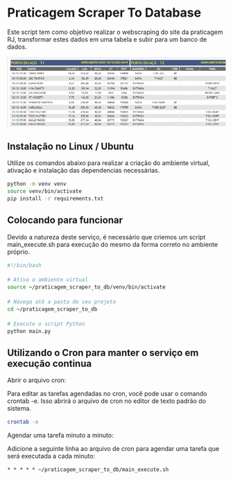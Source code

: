 # Praticagem Scraper To Database

Este script tem como objetivo realizar o webscraping do site da praticagem RJ, transformar estes dados em uma tabela e subir para um banco de dados.

 ![Imagem da Tabela](./praticagem.png)


## Instalação no Linux / Ubuntu

Utilize os comandos abaixo para realizar a criação do ambiente virtual, ativação e instalação das dependencias necessárias.

```bash
python -m venv venv 
source venv/bin/activate
pip install -r requirements.txt
```

## Colocando para funcionar

Devido a natureza deste serviço, é necessário que criemos um script main_execute.sh para execução do mesmo da forma correto no ambiente próprio.

```bash
#!/bin/bash

# Ativa o ambiente virtual
source ~/praticagem_scraper_to_db/venv/bin/activate

# Navega até a pasta do seu projeto
cd ~/praticagem_scraper_to_db

# Execute o script Python
python main.py
```

## Utilizando o Cron para manter o serviço em execução continua

Abrir o arquivo cron:

Para editar as tarefas agendadas no cron, você pode usar o comando crontab -e. Isso abrirá o arquivo de cron no editor de texto padrão do sistema.

```bash
crontab -e
```
Agendar uma tarefa minuto a minuto:

Adicione a seguinte linha ao arquivo de cron para agendar uma tarefa que será executada a cada minuto:

```txt
* * * * * ~/praticagem_scraper_to_db/main_execute.sh
```